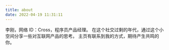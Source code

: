 ```yaml
---
title: about
date: 2022-04-19 11:31:11
---
```

李刚，网络 ID：Cross，程序员产品经理。
在这个社交过剩的年代，通过这个小空间分享一些对互联网产品的思考。
主页有联系到我的方式，期待产生共鸣的你。
